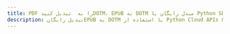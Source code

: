 ---title: PDF را به  تبدیل کنیدDOTM، EPUB به DOTM مبدل رایگان یا Python SDKdescription: تبدیل رایگانEPUB به DOTM با استفاده از Python Cloud APIs & SDK همچنین اسناد PDF را در Cloud ایجاد، ویرایش و رندر کنید.---